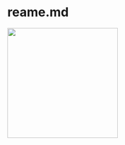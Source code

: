 # reame.md

<img src="(https://github.com/GaganChaudhary6378/reame.md/blob/main/github%20gif.gif)" width="250" height="250"/>
